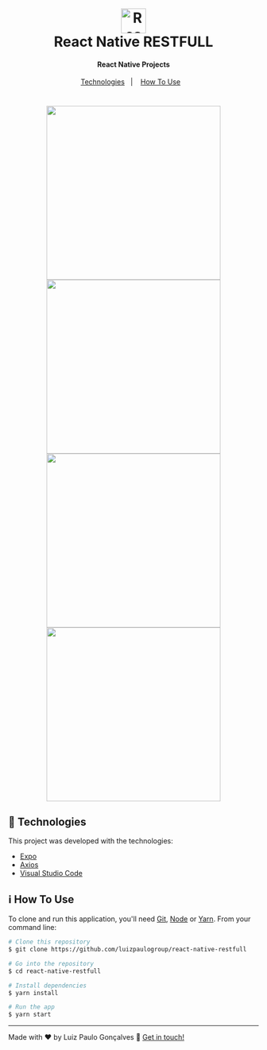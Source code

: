 <h1 align="center">
    <img alt="React logo" width="50px" height="50px" src="https://github.com/luizpaulogroup/github-readme/blob/master/images/expo.png" />
    <br>
    React Native RESTFULL
</h1>

<h4 align="center">React Native Projects</h4>

<p align="center">
  <a href="#rocket-technologies">Technologies</a>&nbsp;&nbsp;&nbsp;|&nbsp;&nbsp;&nbsp;
  <a href="#information_source-how-to-use">How To Use</a>&nbsp;&nbsp;&nbsp;
</p>

<h1 align="center">
    <img width="350px" src="https://github.com/luizpaulogroup/react-native-restfull/blob/master/src/images/screen1.png" style="max-width:100%;">
    <img width="350px" src="https://github.com/luizpaulogroup/react-native-restfull/blob/master/src/images/screen2.png" style="max-width:100%;">
    <img width="350px" src="https://github.com/luizpaulogroup/react-native-restfull/blob/master/src/images/screen3.png" style="max-width:100%;">
    <img width="350px" src="https://github.com/luizpaulogroup/react-native-restfull/blob/master/src/images/screen4.png" style="max-width:100%;">
</h1>

## :rocket: Technologies

This project was developed with the technologies:

-  [Expo](https://code.visualstudio.com/)
-  [Axios](https://code.visualstudio.com/)
-  [Visual Studio Code](https://code.visualstudio.com/)

## :information_source: How To Use

To clone and run this application, you'll need [Git](https://git-scm.com), [Node](https://nodejs.org/en/) or [Yarn](https://yarnpkg.com/). From your command line:

```bash
# Clone this repository
$ git clone https://github.com/luizpaulogroup/react-native-restfull

# Go into the repository
$ cd react-native-restfull

# Install dependencies
$ yarn install

# Run the app
$ yarn start

```

---

Made with :heart: by Luiz Paulo Gonçalves :wave: [Get in touch!](https://www.linkedin.com/in/luiz-paulo/)
